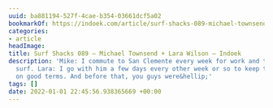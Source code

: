 ```yaml
---
uuid: ba881194-527f-4cae-b354-03661dcf5a02
bookmarkOf: https://indoek.com/article/surf-shacks-089-michael-townsend-lara-wilson/
categories:
- article
headImage:
title: Surf Shacks 089 – Michael Townsend + Lara Wilson – Indoek
description: 'Mike: I commute to San Clemente every week for work and to shoot and
  surf. Lara: I go with him a few days every other week or so to keep the marriage
  on good terms. And before that, you guys were&hellip;'
tags: []
date: 2022-01-01 22:45:56.938365669 +00:00
---
```

